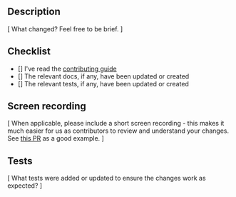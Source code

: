 ## Description

[ What changed? Feel free to be brief. ]

## Checklist

- [] I've read the [contributing guide](https://github.com/continuedev/continue/blob/main/CONTRIBUTING.md)
- [] The relevant docs, if any, have been updated or created
- [] The relevant tests, if any, have been updated or created

## Screen recording

[ When applicable, please include a short screen recording - this makes it much easier for us as contributors to review and understand your changes. See [this PR](https://github.com/continuedev/continue/pull/6455) as a good example. ]

## Tests

[ What tests were added or updated to ensure the changes work as expected? ]
